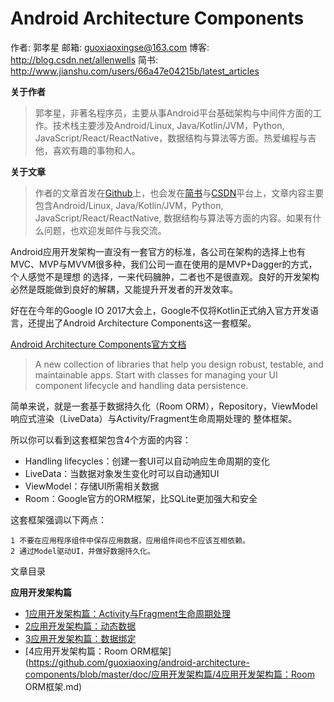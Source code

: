 # Android Architecture Components

作者: 郭孝星
邮箱: guoxiaoxingse@163.com
博客: http://blog.csdn.net/allenwells
简书: http://www.jianshu.com/users/66a47e04215b/latest_articles

**关于作者**

>郭孝星，非著名程序员，主要从事Android平台基础架构与中间件方面的工作。技术栈主要涉及Android/Linux, Java/Kotlin/JVM，Python, JavaScript/React/ReactNative，数据结构与算法等方面。热爱编程与吉他，喜欢有趣的事物和人。

**关于文章**

>作者的文章首发在[Github](https://github.com/guoxiaoxing)上，也会发在[简书](http://www.jianshu.com/users/66a47e04215b/latest_articles)与[CSDN](http://blog.csdn.net/allenwells)平台上，文章内容主要包含Android/Linux, Java/Kotlin/JVM，Python, JavaScript/React/ReactNative, 数据结构与算法等方面的内容。如果有什么问题，也欢迎发邮件与我交流。

Android应用开发架构一直没有一套官方的标准，各公司在架构的选择上也有MVC、MVP与MVVM很多种，我们公司一直在使用的是MVP+Dagger的方式，个人感觉不是理想
的选择，一来代码臃肿，二者也不是很直观。良好的开发架构必然是既能做到良好的解耦，又能提升开发者的开发效率。

好在在今年的Google IO 2017大会上，Google不仅将Kotlin正式纳入官方开发语言，还提出了Android Architecture Components这一套框架。

[Android Architecture Components官方文档](https://developer.android.com/topic/libraries/architecture/index.html)

>A new collection of libraries that help you design robust, testable, and maintainable apps. Start 
with classes for managing your UI component lifecycle and handling data persistence.

简单来说，就是一套基于数据持久化（Room ORM），Repository，ViewModel响应式渲染（LiveData）与Activity/Fragment生命周期处理的
整体框架。

所以你可以看到这套框架包含4个方面的内容：

- Handling lifecycles：创建一套UI可以自动响应生命周期的变化
- LiveData：当数据对象发生变化时可以自动通知UI
- ViewModel：存储UI所需相关数据
- Room：Google官方的ORM框架，比SQLite更加强大和安全

这套框架强调以下两点：

```
1 不要在应用程序组件中保存应用数据，应用组件间也不应该互相依赖。
2 通过Model驱动UI，并做好数据持久化。
```

文章目录

**应用开发架构篇**

- [1应用开发架构篇：Activity与Fragment生命周期处理](https://github.com/guoxiaoxing/android-architecture-components/blob/master/doc/应用开发架构篇/1应用开发架构篇：Activity与Fragment生命周期处理)
- [2应用开发架构篇：动态数据](https://github.com/guoxiaoxing/android-architecture-components/blob/master/doc/应用开发架构篇/2应用开发架构篇：动态数据.md)
- [3应用开发架构篇：数据绑定](https://github.com/guoxiaoxing/android-architecture-components/blob/master/doc/应用开发架构篇/3应用开发架构篇：数据绑定.md)
- [4应用开发架构篇：Room ORM框架](https://github.com/guoxiaoxing/android-architecture-components/blob/master/doc/应用开发架构篇/4应用开发架构篇：Room ORM框架.md)